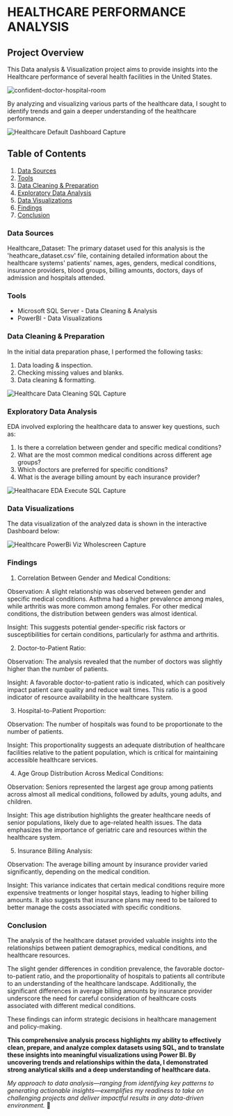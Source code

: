 # HEALTHCARE PERFORMANCE ANALYSIS


## Project Overview
This Data analysis & Visualization project aims to provide insights into the Healthcare performance of several health facilities in the United States.

![confident-doctor-hospital-room](https://github.com/user-attachments/assets/10f4356a-8b79-4157-8e07-26e61b84b111)

By analyzing and visualizing various parts of the healthcare data, I sought to identify trends and gain a deeper understanding of the healthcare performance.

![Healthcare Default Dashboard Capture](https://github.com/user-attachments/assets/24f1c773-6922-45ec-a378-78c4e2811a24)

## Table of Contents
1. [Data Sources](#data-sources)
2. [Tools](#tools)
3. [Data Cleaning & Preparation](#data-cleaning-&-preparation)
4. [Exploratory Data Analysis](#exploratory-data-analysis)
5. [Data Visualizations](#data-visualizations)
6. [Findings](#findings)
7. [Conclusion](#conclusion) 

### Data Sources
Healthcare_Dataset:
The primary dataset used for this analysis is the 'heathcare_dataset.csv' file, containing detailed information about the healthcare systems' patients' names, ages, genders, medical conditions, insurance providers, blood groups, billing amounts, doctors, days of admission and hospitals attended.

### Tools
- Microsoft SQL Server - Data Cleaning & Analysis
- PowerBI - Data Visualizations

### Data Cleaning & Preparation
In the initial data preparation phase, I performed the following tasks:
1. Data loading & inspection.
2. Checking missing values and blanks.
3. Data cleaning & formatting.

![Healthcare Data Cleaning  SQL Capture](https://github.com/user-attachments/assets/522b67af-2d9c-45ef-9961-4066ada4f822)

### Exploratory Data Analysis
EDA involved exploring the healthcare data to answer key questions, such as:
1. Is there a correlation between gender and specific medical conditions?
2. What are the most common medical conditions across different age groups?
3. Which doctors are preferred for specific conditions?
4. What is the average billing amount by each insurance provider?

![Healthacare EDA Execute SQL Capture](https://github.com/user-attachments/assets/d1dd7da1-0a1a-44ac-b94b-190f97f15c60)

### Data Visualizations
The data visualization of the analyzed data is shown in the interactive Dashboard below:

![Healthcare PowerBi Viz Wholescreen Capture](https://github.com/user-attachments/assets/d47ed06f-1fec-42e8-952b-d1efa47cb2c1)

### Findings
1. Correlation Between Gender and Medical Conditions:

Observation: A slight relationship was observed between gender and specific medical conditions. Asthma had a higher prevalence among males, while arthritis was more common among females. For other medical conditions, the distribution between genders was almost identical.

Insight: This suggests potential gender-specific risk factors or susceptibilities for certain conditions, particularly for asthma and arthritis.

2. Doctor-to-Patient Ratio:

Observation: The analysis revealed that the number of doctors was slightly higher than the number of patients.

Insight: A favorable doctor-to-patient ratio is indicated, which can positively impact patient care quality and reduce wait times. This ratio is a good indicator of resource availability in the healthcare system.

3. Hospital-to-Patient Proportion:

Observation: The number of hospitals was found to be proportionate to the number of patients.

Insight: This proportionality suggests an adequate distribution of healthcare facilities relative to the patient population, which is critical for maintaining accessible healthcare services.

4. Age Group Distribution Across Medical Conditions:

Observation: Seniors represented the largest age group among patients across almost all medical conditions, followed by adults, young adults, and children.

Insight: This age distribution highlights the greater healthcare needs of senior populations, likely due to age-related health issues. The data emphasizes the importance of geriatric care and resources within the healthcare system.

5. Insurance Billing Analysis:

Observation: The average billing amount by insurance provider varied significantly, depending on the medical condition.

Insight: This variance indicates that certain medical conditions require more expensive treatments or longer hospital stays, leading to higher billing amounts. It also suggests that insurance plans may need to be tailored to better manage the costs associated with specific conditions.

### Conclusion
The analysis of the healthcare dataset provided valuable insights into the relationships between patient demographics, medical conditions, and healthcare resources.

The slight gender differences in condition prevalence, the favorable doctor-to-patient ratio, and the proportionality of hospitals to patients all contribute to an understanding of the healthcare landscape. Additionally, the significant differences in average billing amounts by insurance provider underscore the need for careful consideration of healthcare costs associated with different medical conditions.

These findings can inform strategic decisions in healthcare management and policy-making.

**This comprehensive analysis process highlights my ability to effectively clean, prepare, and analyze complex datasets using SQL, and to translate these insights into meaningful visualizations using Power BI. By uncovering trends and relationships within the data, I demonstrated strong analytical skills and a deep understanding of healthcare data.**

*My approach to data analysis—ranging from identifying key patterns to generating actionable insights—exemplifies my readiness to take on challenging projects and deliver impactful results in any data-driven environment.*
💙
